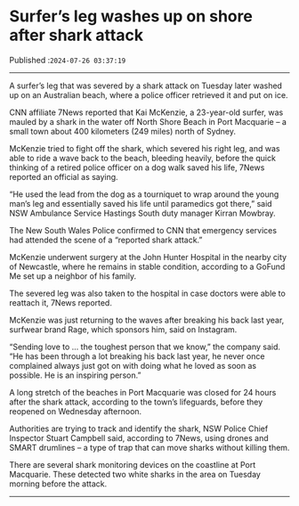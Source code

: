 # Surfer’s leg washes up on shore after shark attack

Published :`2024-07-26 03:37:19`

---

A surfer’s leg that was severed by a shark attack on Tuesday later washed up on an Australian beach, where a police officer retrieved it and put on ice.

CNN affiliate 7News reported that Kai McKenzie, a 23-year-old surfer, was mauled by a shark in the water off North Shore Beach in Port Macquarie – a small town about 400 kilometers (249 miles) north of Sydney.

McKenzie tried to fight off the shark, which severed his right leg, and was able to ride a wave back to the beach, bleeding heavily, before the quick thinking of a retired police officer on a dog walk saved his life, 7News reported an official as saying.

“He used the lead from the dog as a tourniquet to wrap around the young man’s leg and essentially saved his life until paramedics got there,” said NSW Ambulance Service Hastings South duty manager Kirran Mowbray.

The New South Wales Police confirmed to CNN that emergency services had attended the scene of a “reported shark attack.”

McKenzie underwent surgery at the John Hunter Hospital in the nearby city of Newcastle, where he remains in stable condition, according to a GoFund Me set up a neighbor of his family.

The severed leg was also taken to the hospital in case doctors were able to reattach it, 7News reported.

McKenzie was just returning to the waves after breaking his back last year, surfwear brand Rage, which sponsors him, said on Instagram.

“Sending love to … the toughest person that we know,” the company said. “He has been through a lot breaking his back last year, he never once complained always just got on with doing what he loved as soon as possible. He is an inspiring person.”

A long stretch of the beaches in Port Macquarie was closed for 24 hours after the shark attack, according to the town’s lifeguards, before they reopened on Wednesday afternoon.

Authorities are trying to track and identify the shark, NSW Police Chief Inspector Stuart Campbell said, according to 7News, using drones and SMART drumlines – a type of trap that can move sharks without killing them.

There are several shark monitoring devices on the coastline at Port Macquarie. These detected two white sharks in the area on Tuesday morning before the attack.

---

